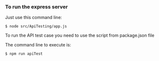 ### To run the express server
Just use this command line: 
```shell
$ node src/ApiTesting/app.js
```

To run the API test case you need to use the script from package.json file

The command line to execute is: 
```shell
$ npm run apiTest
```